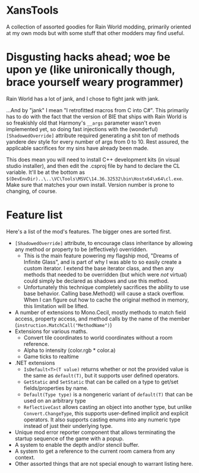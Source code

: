 # XansTools

A collection of assorted goodies for Rain World modding, primarily oriented at my own mods but with some stuff that other modders may find useful.

# Disgusting hacks ahead; woe be upon ye (like unironically though, brace yourself weary programmer)

Rain World has a lot of jank, and I chose to fight jank with jank. 

...And by "jank" I mean "I retrofitted macros from C into C#". This primarily has to do with the fact that the version of BIE that ships with Rain World is so freakishly old that Harmony's `__args` parameter wasn't even implemented yet, so doing fast injections with the (wonderful) `[ShadowedOverride]` attribute required generating a shit ton of methods yandere dev style for every number of args from 0 to 10. Rest assured, the applicable sacrifices for my sins have already been made.

This does mean you will need to install C++ development kits (in visual studio installer), and then edit the .csproj file by hand to declare the CL variable. It'll be at the bottom as `$(DevEnvDir)..\..\VC\Tools\MSVC\14.36.32532\bin\Hostx64\x64\cl.exe`. Make sure that matches your own install. Version number is prone to changing, of course.

# Feature list
Here's a list of the mod's features. The bigger ones are sorted first.
* `[ShadowedOverride]` attribute, to encourage class inheritance by allowing any method or property to be (effectively) overridden.
  * This is the main feature powering my flagship mod, "Dreams of Infinite Glass", and is part of why I was able to so easily create a custom iterator. I extend the base iterator class, and then any methods that needed to be overridden (but which were *not* virtual) could simply be declared as shadows and use this method.
  * Unfortunately this technique completely sacrifices the ability to use base behavior. Calling base.Method() will cause a stack overflow. When I can figure out how to cache the original method in memory, this limitation will be lifted.
* A number of extensions to Mono.Cecil, mostly methods to match field access, property access, and method calls by the name of the member (`instruction.MatchCall("MethodName")`)
* Extensions for various maths.
  * Convert tile coordinates to world coordinates without a room reference.
  * Alpha to intensity (color.rgb \* color.a)
  * Game ticks to realtime
* .NET extensions
  * `IsDefault<T>(T value)` returns whether or not the provided value is the same as `default(T)`, but it supports user defined operators.
  * `GetStatic` and `SetStatic` that can be called on a type to get/set fields/properties by name.
  * `Default(Type type)` is a nongeneric variant of `default(T)` that can be used on an arbitrary type
  * `ReflectiveCast` allows casting an object into another type, but unlike `Convert.ChangeType`, this supports user-defined implicit and explicit operators. It also supports casting enums into any numeric type instead of just their underlying type.
* Unique mod error reporter component that allows terminating the startup sequence of the game with a popup.
* A system to enable the depth and/or stencil buffer.
* A system to get a reference to the current room camera from any context.
* Other assorted things that are not special enough to warrant listing here.